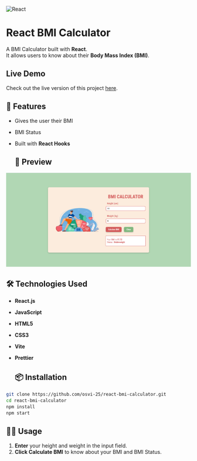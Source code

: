 ![React](https://img.shields.io/badge/React-20232A?style=for-the-badge&logo=react&logoColor=61DAFB)

# React BMI Calculator

A BMI Calculator built with **React**.  
It allows users to know about their **Body Mass Index (BMI)**.

## Live Demo
Check out the live version of this project [here](react-bmi-calculator-seven.vercel.app).

## 🚀 Features
- Gives the user their BMI
- BMI Status
- Built with **React Hooks**

  ## 📸 Preview
![BMI Calculator Preview](./src/assets/preview.png)

## 🛠️ Technologies Used
- **React.js**  
- **JavaScript**  
- **HTML5**  
- **CSS3**  
- **Vite**
- **Prettier**
  
  ## 📦 Installation
```bash
git clone https://github.com/osvi-25/react-bmi-calculator.git
cd react-bmi-calculator
npm install
npm start
```
## 🧑‍💻 Usage

1. **Enter** your height and weight in the input field.
2. **Click Calculate BMI** to know about your BMI and BMI Status.
